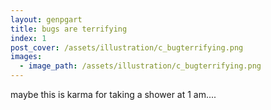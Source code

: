 ```yaml
---
layout: genpgart
title: bugs are terrifying
index: 1
post_cover: /assets/illustration/c_bugterrifying.png
images: 
  - image_path: /assets/illustration/c_bugterrifying.png
---
```


maybe this is karma for taking a shower at 1 am....


